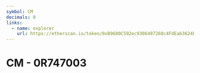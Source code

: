 ```yaml
---
symbol: CM
decimals: 0
links:
  - name: explorer
    url: https://etherscan.io/token/0xB9680C592ec9306497260c4FdEab3624FE898857
---
```


# CM - 0R747003
